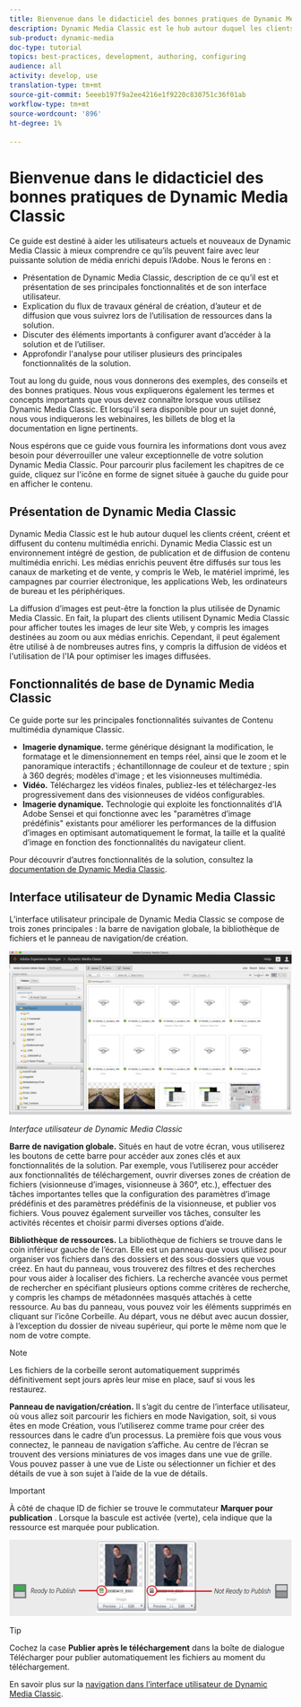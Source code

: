 ```yaml
---
title: Bienvenue dans le didacticiel des bonnes pratiques de Dynamic Media Classic
description: Dynamic Media Classic est le hub autour duquel les clients créent, créent et diffusent du contenu multimédia enrichi. Ce didacticiel sur les meilleures pratiques a été créé pour aider les utilisateurs actuels et nouveaux de Dynamic Media Classic à mieux comprendre ce qu’ils peuvent faire avec cette puissante solution de média enrichi issue de l’Adobe. Dans cette partie du didacticiel, vous découvrirez ce qu’est Dynamic Media Classic et verrez brièvement ses principales fonctionnalités et son interface utilisateur.
sub-product: dynamic-media
doc-type: tutorial
topics: best-practices, development, authoring, configuring
audience: all
activity: develop, use
translation-type: tm+mt
source-git-commit: 5eeeb197f9a2ee4216e1f9220c830751c36f01ab
workflow-type: tm+mt
source-wordcount: '896'
ht-degree: 1%

---
```



# Bienvenue dans le didacticiel des bonnes pratiques de Dynamic Media Classic

Ce guide est destiné à aider les utilisateurs actuels et nouveaux de Dynamic Media Classic à mieux comprendre ce qu’ils peuvent faire avec leur puissante solution de média enrichi depuis l’Adobe. Nous le ferons en :

- Présentation de Dynamic Media Classic, description de ce qu’il est et présentation de ses principales fonctionnalités et de son interface utilisateur.
- Explication du flux de travaux général de création, d’auteur et de diffusion que vous suivrez lors de l’utilisation de ressources dans la solution.
- Discuter des éléments importants à configurer avant d’accéder à la solution et de l’utiliser.
- Approfondir l&#39;analyse pour utiliser plusieurs des principales fonctionnalités de la solution.

Tout au long du guide, nous vous donnerons des exemples, des conseils et des bonnes pratiques. Nous vous expliquerons également les termes et concepts importants que vous devez connaître lorsque vous utilisez Dynamic Media Classic. Et lorsqu&#39;il sera disponible pour un sujet donné, nous vous indiquerons les webinaires, les billets de blog et la documentation en ligne pertinents.

Nous espérons que ce guide vous fournira les informations dont vous avez besoin pour déverrouiller une valeur exceptionnelle de votre solution Dynamic Media Classic. Pour parcourir plus facilement les chapitres de ce guide, cliquez sur l&#39;icône en forme de signet située à gauche du guide pour en afficher le contenu.

## Présentation de Dynamic Media Classic

Dynamic Media Classic est le hub autour duquel les clients créent, créent et diffusent du contenu multimédia enrichi. Dynamic Media Classic est un environnement intégré de gestion, de publication et de diffusion de contenu multimédia enrichi. Les médias enrichis peuvent être diffusés sur tous les canaux de marketing et de vente, y compris le Web, le matériel imprimé, les campagnes par courrier électronique, les applications Web, les ordinateurs de bureau et les périphériques.

La diffusion d’images est peut-être la fonction la plus utilisée de Dynamic Media Classic. En fait, la plupart des clients utilisent Dynamic Media Classic pour afficher toutes les images de leur site Web, y compris les images destinées au zoom ou aux médias enrichis. Cependant, il peut également être utilisé à de nombreuses autres fins, y compris la diffusion de vidéos et l&#39;utilisation de l&#39;IA pour optimiser les images diffusées.

## Fonctionnalités de base de Dynamic Media Classic

Ce guide porte sur les principales fonctionnalités suivantes de Contenu multimédia dynamique Classic.

- **Imagerie dynamique.** terme générique désignant la modification, le formatage et le dimensionnement en temps réel, ainsi que le zoom et le panoramique interactifs ; échantillonnage de couleur et de texture ; spin à 360 degrés; modèles d&#39;image ; et les visionneuses multimédia.
- **Vidéo.** Téléchargez les vidéos finales, publiez-les et téléchargez-les progressivement dans des visionneuses de vidéos configurables.
- **Imagerie dynamique.** Technologie qui exploite les fonctionnalités d’IA Adobe Sensei et qui fonctionne avec les &quot;paramètres d’image prédéfinis&quot; existants pour améliorer les performances de la diffusion d’images en optimisant automatiquement le format, la taille et la qualité d’image en fonction des fonctionnalités du navigateur client.

Pour découvrir d’autres fonctionnalités de la solution, consultez la [documentation de Dynamic Media Classic](https://docs.adobe.com/content/help/en/dynamic-media-classic/using/intro/introduction.html).

## Interface utilisateur de Dynamic Media Classic

L’interface utilisateur principale de Dynamic Media Classic se compose de trois zones principales : la barre de navigation globale, la bibliothèque de fichiers et le panneau de navigation/de création.

![image](assets/overview/overview-dmc-ui-ew.png)

_Interface utilisateur de Dynamic Media Classic_

**Barre de navigation globale.** Situés en haut de votre écran, vous utiliserez les boutons de cette barre pour accéder aux zones clés et aux fonctionnalités de la solution. Par exemple, vous l’utiliserez pour accéder aux fonctionnalités de téléchargement, ouvrir diverses zones de création de fichiers (visionneuse d’images, visionneuse à 360°, etc.), effectuer des tâches importantes telles que la configuration des paramètres d’image prédéfinis et des paramètres prédéfinis de la visionneuse, et publier vos fichiers. Vous pouvez également surveiller vos tâches, consulter les activités récentes et choisir parmi diverses options d’aide.

**Bibliothèque de ressources.** La bibliothèque de fichiers se trouve dans le coin inférieur gauche de l’écran. Elle est un panneau que vous utilisez pour organiser vos fichiers dans des dossiers et des sous-dossiers que vous créez. En haut du panneau, vous trouverez des filtres et des recherches pour vous aider à localiser des fichiers. La recherche avancée vous permet de rechercher en spécifiant plusieurs options comme critères de recherche, y compris les champs de métadonnées masqués attachés à cette ressource. Au bas du panneau, vous pouvez voir les éléments supprimés en cliquant sur l’icône Corbeille. Au départ, vous ne début avec aucun dossier, à l’exception du dossier de niveau supérieur, qui porte le même nom que le nom de votre compte.

>[!NOTE]
>
>Les fichiers de la corbeille seront automatiquement supprimés définitivement sept jours après leur mise en place, sauf si vous les restaurez.

**Panneau de navigation/création.** Il s’agit du centre de l’interface utilisateur, où vous allez soit parcourir les fichiers en mode Navigation, soit, si vous êtes en mode Création, vous l’utiliserez comme trame pour créer des ressources dans le cadre d’un processus. La première fois que vous vous connectez, le panneau de navigation s’affiche. Au centre de l’écran se trouvent des versions miniatures de vos images dans une vue de grille. Vous pouvez passer à une vue de Liste ou sélectionner un fichier et des détails de vue à son sujet à l’aide de la vue de détails.

>[!IMPORTANT]
>
>À côté de chaque ID de fichier se trouve le commutateur **Marquer pour publication** . Lorsque la bascule est activée (verte), cela indique que la ressource est marquée pour publication.

![image](assets/overview/overview-mark-for-publish.png)

>[!TIP]
>
>Cochez la case **Publier après le téléchargement** dans la boîte de dialogue Télécharger pour publier automatiquement les fichiers au moment du téléchargement.

En savoir plus sur la [navigation dans l’interface utilisateur de Dynamic Media Classic](https://docs.adobe.com/content/help/en/dynamic-media-classic/using/getting-started/navigation-basics.html).
